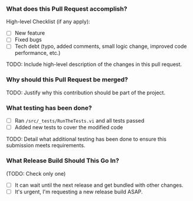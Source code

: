 ### What does this Pull Request accomplish?

High-level Checklist (if any apply):
- [ ] New feature
- [ ] Fixed bugs
- [ ] Tech debt (typo, added comments, small logic change, improved code performance, etc.)

TODO: Include high-level description of the changes in this pull request.

### Why should this Pull Request be merged?

TODO: Justify why this contribution should be part of the project.

### What testing has been done?

- [ ] Ran `/src/_tests/RunTheTests.vi` and all tests passed
- [ ] Added new tests to cover the modified code

TODO: Detail what additional testing has been done to ensure this submission meets requirements.

### What Release Build Should This Go In?

(TODO: Check only one)

- [ ] It can wait until the next release and get bundled with other changes.
- [ ] It's urgent, I'm requesting a new release build ASAP.
